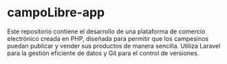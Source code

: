 # campoLibre-app
 Este repositorio contiene el desarrollo de una plataforma de comercio electrónico creada en PHP, diseñada para permitir que los campesinos puedan publicar y vender sus productos de manera sencilla. Utiliza Laravel para la gestión eficiente de datos y Git para el control de versiones.
